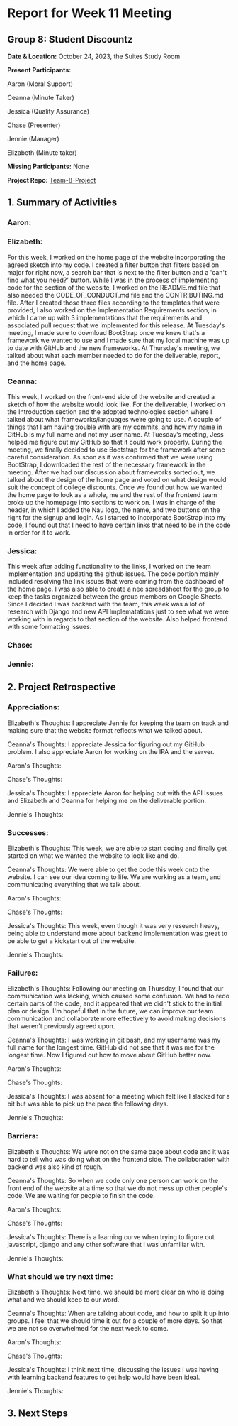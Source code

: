 # Report for Week 11 Meeting

## Group 8: Student Discountz

**Date & Location:** October 24, 2023, the Suites Study Room

**Present Participants:**

Aaron (Moral Support)

Ceanna (Minute Taker) 

Jessica (Quality Assurance)

Chase (Presenter)

Jennie (Manager)

Elizabeth (Minute taker)

**Missing Participants:** None 

**Project Repo:** [Team-8-Project](https://github.com/aaronr7734/team-8-project "Our Repository")

## 1. Summary of Activities

### **Aaron**:


### **Elizabeth**:
For this week, I worked on the home page of the website incorporating the agreed sketch into my code. I created a filter button that filters based on major for right now, a search bar that is next to the filter button and a 'can't find what you need?' button. While I was in the process of implementing code for the section of the website, I worked on the README.md file that also needed the CODE_OF_CONDUCT.md file and the CONTRIBUTING.md file. After I created those three files according to the templates that were provided, I also worked on the Implementation Requirements section, in which I came up with 3 implementations that the requirements and associated pull request that we implemented for this release. At Tuesday's meeting, I made sure to download BootStrap once we knew that's a framework we wanted to use and I made sure that my local machine was up to date with GitHub and the new frameworks. At Thursday's meeting, we talked about what each member needed to do for the deliverable, report, and the home page. 

### **Ceanna**:
This week, I worked on the front-end side of the website and created a sketch of how the website would look like. For the deliverable, I worked on the Introduction section and the adopted technologies section where I talked about what frameworks/languages we’re going to use. A couple of things that I am having trouble with are my commits, and how my name in GitHub is my full name and not my user name. At  Tuesday’s meeting, Jess helped me figure out my GitHub so that it could work properly. During the meeting, we finally decided to use Bootstrap for the framework after some careful consideration. As soon as it was confirmed that we were using BootStrap, I downloaded the rest of the necessary framework in the meeting. After we had our discussion about frameworks sorted out, we talked about the design of the home page and voted on what design would suit the concept of college discounts. Once we found out how we wanted the home page to look as a whole, me and the rest of the frontend team broke up the homepage into sections to work on. I was in charge of the header, in which I added the Nau logo, the name, and two buttons on the right for the signup and login. As I started to incorporate BootStrap into my code, I found out that I need to have certain links that need to be in the code in order for it to work. 


### **Jessica**:
This week after adding functionality to the links, I worked on the team implementation and updating the github issues. The code portion mainly included resolving the link issues that were coming from the dashboard of the home page. I was also able to create a nee spreadsheet for the group to keep the tasks organized between the group members on Google Sheets. Since I decided I was backend with the team, this week was a lot of research with Django and new API Implematations just to see what we were working with in regards to that section of the website. Also helped frontend with some formatting issues.

### **Chase**:


### **Jennie**:



## 2. Project Retrospective


### **Appreciations**: 

   Elizabeth's Thoughts: I appreciate Jennie for keeping the team on track and making sure that the website format reflects what we talked about. 
   
   Ceanna's Thoughts: I appreciate Jessica for figuring out my GitHub problem. I also appreciate Aaron for working on the IPA and the server.

   Aaron's Thoughts: 

   Chase's Thoughts: 
   
   Jessica's Thoughts:  I appreciate Aaron for helping out with the API Issues and Elizabeth and Ceanna for helping me on the deliverable portion. 
   
   Jennie's Thoughts:

### **Successes**: 

   Elizabeth's Thoughts: This week, we are able to start coding and finally get started on what we wanted the website to look like and do.
   
   Ceanna's Thoughts: We were able to get the code this week onto the website. I can see our idea coming to life. We are working as a team, and communicating everything that we talk about. 

   
   Aaron's Thoughts: 

   
   Chase's Thoughts:

   
   Jessica's Thoughts: This week, even though it was very research heavy, being able to understand more about backend implementation was great to be able to get a kickstart out of the website.

   
   Jennie's Thoughts:


### **Failures**: 

   Elizabeth's Thoughts: Following our meeting on Thursday, I found that our communication was lacking, which caused some confusion. We had to redo certain parts of the code, and it appeared that we didn't stick to the initial plan or design. I'm hopeful that in the future, we can improve our team communication and collaborate more effectively to avoid making decisions that weren't previously agreed upon.
   
   Ceanna's Thoughts: I was working in git bash, and my username was my full name for the longest time. GitHub did not see that it was me for the longest time. Now I figured out how to move about GitHub better now. 

   
   Aaron's Thoughts: 

   
   Chase's Thoughts: 
   
   Jessica's Thoughts: I was absent for a meeting which felt like I slacked for a bit but was able to pick up the pace the following days.

   
   Jennie's Thoughts: 

### **Barriers**: 

   Elizabeth's Thoughts: We were not on the same page about code and it was hard to tell who was doing what on the frontend side. The collaboration with backend was also kind of rough. 

   Ceanna's Thoughts: So when we code only one person can work on the front end of the website at a time so that we do not mess up other people's code. We are waiting for people to finish the code.
   
   Aaron's Thoughts:
   
   Chase's Thoughts: 
   
   Jessica's Thoughts: There is a learning curve when trying to figure out javascript, django and any other software that I was unfamiliar with.
   
   Jennie's Thoughts: 

   
### **What should we try next time**: 

   Elizabeth's Thoughts: Next time, we should be more clear on who is doing what and we should keep to our word. 
   
   Ceanna's Thoughts: When are talking about code, and how to split it up into groups. I feel that we should time it out for a couple of more days. So that we are not so overwhelmed for the next week to come.
   
   Aaron's Thoughts: 
   
   Chase's Thoughts: 
   
   Jessica's Thoughts: I think next time, discussing the issues I was having with learning backend features to get help would have been ideal.

   Jennie's Thoughts:
   
   
## 3. Next Steps


